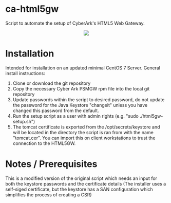 # ca-html5gw
Script to automate the setup of CyberArk's HTML5 Web Gateway.

<p align="center">
    <img src="https://cdn.rawgit.com/strick-j/ca-html5gw/94fa5f69/examples/html5install.svg">
</p>

# Installation
Intended for installation on an updated minimal CentOS 7 Server. General install instructions:
1. Clone or download the git repository
2. Copy the necessary Cyber Ark PSMGW rpm file into the local git repository
3. Update passwords within the script to desired password, do not update the password for the Java Keystore "changeit" unless you have changed this password from the default.
4. Run the setup script as a user with admin rights (e.g. "sudo ./html5gw-setup.sh")
5. The tomcat certificate is exported from the /opt/secrets/keystore and will be located in the directory the script is ran from with the name "tomcat.cer". You can import this on client workstations to trust the connection to the HTML5GW.

# Notes / Prerequisites
This is a modified version of the original script which needs an input for both the keystore passwords and the certificate details (The installer uses a self-siged certificate, but the keystore has a SAN configuration which simplifies the process of creating a CSR)
